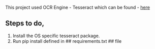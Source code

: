 This project used OCR Engine - Tesseract which can be found - [here](https://tesseract-ocr.github.io/)

## Steps to do,
1. Install the OS specific tesseract package.
2. Run pip install defined in ## requirements.txt ## file